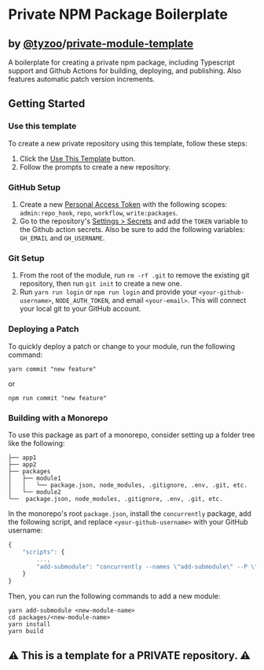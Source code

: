 # Private NPM Package Boilerplate
## by [@tyzoo](https://github.com/tyzoo)/[private-module-template](https://github.com/tyzoo/private-module-template)

A boilerplate for creating a private npm package, including Typescript support and Github Actions for building, deploying, and publishing. Also features automatic patch version increments.

## Getting Started

### Use this template

To create a new private repository using this template, follow these steps:

1. Click the [Use This Template](https://github.com/tyzoo/private-module-template/generate) button.
2. Follow the prompts to create a new repository.

### GitHub Setup

1. Create a new [Personal Access Token](https://github.com/settings/tokens) with the following scopes: `admin:repo_hook`, `repo`, `workflow`, `write:packages`.
2. Go to the repository's [Settings > Secrets](https://github.com/tyzoo/<your-github-username>/<new-module-name>/settings/secrets/actions) and add the `TOKEN` variable to the Github action secrets. Also be sure to add the following variables: `GH_EMAIL` and `GH_USERNAME`.

### Git Setup
1. From the root of the module, run `rm -rf .git` to remove the existing git repository, then run `git init` to create a new one.
2. Run `yarn run login` or `npm run login` and provide your `<your-github-username>`, `NODE_AUTH_TOKEN`, and email `<your-email>`. This will connect your local git to your GitHub account.

### Deploying a Patch

To quickly deploy a patch or change to your module, run the following command:

```
yarn commit "new feature"
```
or
```
npm run commit "new feature"
```

### Building with a Monorepo

To use this package as part of a monorepo, consider setting up a folder tree like the following:

```
├── app1
├── app2
├── packages
│   ├── module1
│   │   └── package.json, node_modules, .gitignore, .env, .git, etc.
│   └── module2
└──  package.json, node_modules, .gitignore, .env, .git, etc.
```

In the monorepo's root `package.json`, install the `concurrently` package, add the following script, and replace `<your-github-username>` with your GitHub username:

```ts
{
    "scripts": {
        ...,
        "add-submodule": "concurrently --names \"add-submodule\" --P \"git submodule add git@github.com:<your-github-username>/{1}.git packages/{1}\" --",
    }
}
```

Then, you can run the following commands to add a new module:

```
yarn add-submodule <new-module-name>
cd packages/<new-module-name>
yarn install
yarn build
```

## ⚠️ This is a template for a PRIVATE repository. ⚠️